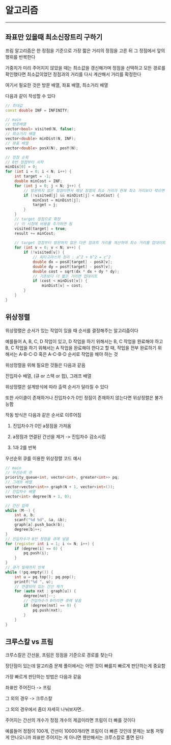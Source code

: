 # 알고리즘
---
## 좌표만 있을때 최소신장트리 구하기

프림 알고리즘은 한 정점을 기준으로 가장 짧은 거리의 정점을 고른 뒤 그 정점에서 앞의 행위를 반복한다

가중치가 미리 주어지지 않았을 때는 최소값을 갱신해가며 정점을 선택하고 모든 경로를 확인했다면 최소값이었던 정점과의 거리를 다시 계산해서 거리를 확정한다

여기서 필요한 것은 방문 배열, 좌표 배열, 최소거리 배열

다음과 같이 작성할 수 있다

```c++
// 최대값
const double INF = INFINITY;

// main
// 방문배열
vector<bool> visited(N, false);
// 최소거리 배열
vector<double> minDist(N, INF);
// 좌표 배열
vector<double> posX(N), posY(N);

// 정점 순회
// 0번 정점부터 시작
minDis[0] = 0;
for (int i = 0; i < N; i++) {
    int target = -1;
    double minCost = INF;
    for (int j = 0; j < N; j++) {
        // 방문하지 않은 정점이면서 해당 정점의 최소 거리가 현재 최소 거리보다 작으면 업데이트
        if (!visited[j] && minDist[j] < minCost) {
            minCost = minDist[j];
            target = j;
        }
    }
    // target 정점으로 확정
    // 이 시점에 비용을 추가하면 됨
    visited[target] = true;
    result += minCost;
    
    // target 정점부터 방문하지 않은 다른 점과의 거리를 계산하여 최소 거리를 업데이트함
    for (int v = 0; v < N; v++) {
        if (!visited[v]) {
            // 피타고라스의 정리 : a^2 + b^2 = c^2
            double dx = posX[target] - posX[v];
            double dy = posY[target] - posY[v];
            double cost = sqrt(dx * dx + dy * dy);
            // 기존보다 더 짧은 거리면 업데이트
            if (cost < minDist[v]) {
                minDist[v] = cost;
        }
    }
}
```

## 위상정렬

위상정렬은 순서가 있는 작업이 있을 때 순서를 결정해주는 알고리즘이다

예를들어 A, B, C, D 작업이 있고, D 작업을 하기 위해서는 B, C 작업을 완료해야 하고 B, C 작업을 하기 위해서는 A 작업을 완료해야 한다고 할 때, 작업을 전부 완료하기 위해서는 A-B-C-D 혹은 A-C-B-D 순서로 작업을 해야 하는 것

위상정렬을 위해 필요한 것들은 다음과 같음

진입차수 배열, (큐 or 스택 or 힙), 그래프 배열

위상정렬은 설계방식에 따라 출력 순서가 달라질 수 있다

또한 사이클이 존재하거나 진입차수가 0인 정점이 존재하지 않는다면 위상정렬은 불가능함

작동 방식은 다음과 같은 순서로 이루어짐

1. 진입차수가 0인 a정점을 가져옴

2. a정점과 연결된 간선을 제거 -> 진입차수 감소시킴

3. 1과 2를 반복

우선순위 큐를 이용한 위상정렬 코드 예시

```c++
// main
// 우선순위 큐 
priority_queue<int, vector<int>, greater<int>> pq;
// 그래프 배열
vector<vector<int>> graph(N + 1, vector<int>());
// 진입차수 배열
vector<int> degree(N + 1, 0);

// 간선 입력
while (M--) {
    int a, b;
    scanf("%d %d", &a, &b);
    graph[a].push_back(b);
    degree[b]++;
}
// 진입차수가 0인 정점을 큐에 넣음
for (register int i = 1; i <= N; i++) {
    if (degree[i] == 0) {
        pq.push(i);
    }
}
// 큐가 빌때까지 반복
while (!pq.empty()) {
    int u = pq.top(); pq.pop();
    printf("%d ", u);
    // 연결되어 있는 간선 제거
    for (auto nxt : graph[u]) {
        degree[nxt]--;
        // 진입차수가 0이라면 큐에 넣음
        if (degree[nxt] == 0) {
            pq.push(nxt);
        }
    }
}
```

## 크루스칼 vs 프림

크루스칼은 간선을, 프림은 정점을 기준으로 경로를 찾는다

장단점이 있는데 알고리즘 문제 풀이에서는 어떤 것이 빠를지 빠르게 판단하는게 중요함

가장 빠르게 판단하는 방법은 다음과 같음

좌표만 주어진다 -> 프림

그 외의 경우 -> 크루스칼

그 외의 경우에서 좀더 자세히 나눠보자면..

주어지는 간선의 개수가 정점 개수의 제곱이라면 프림이 더 빠를 것이다

예를들어 정점이 100개, 간선이 10000개라면 프림이 더 빠른 것인데 문제는 보통 저렇게 안나오니까 좌표만 주어지는 게 아니면 웬만해서는 크루스칼로 풀면 된다
